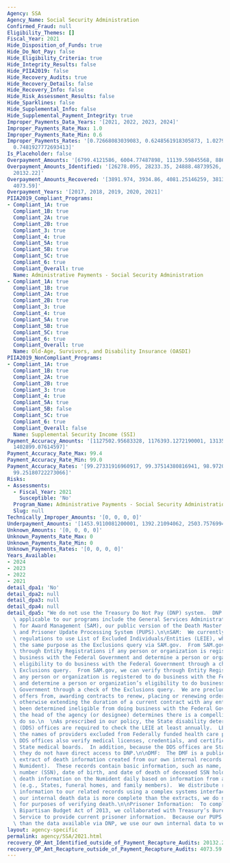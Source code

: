 ```yaml
---
Agency: SSA
Agency_Name: Social Security Administration
Confirmed_Fraud: null
Eligibility_Themes: []
Fiscal_Year: 2021
Hide_Disposition_of_Funds: true
Hide_Do_Not_Pay: false
Hide_Eligibility_Criteria: true
Hide_Integrity_Results: false
Hide_PIIA2019: false
Hide_Recovery_Audits: true
Hide_Recovery_Details: false
Hide_Recovery_Info: false
Hide_Risk_Assessment_Results: false
Hide_Sparklines: false
Hide_Supplemental_Info: false
Hide_Supplemental_Payment_Integrity: true
Improper_Payments_Data_Years: '[2021, 2022, 2023, 2024]'
Improper_Payments_Rate_Max: 1.0
Improper_Payments_Rate_Min: 0.6
Improper_Payments_Rates: '[0.72668083039083, 0.6248561918305873, 1.0279949455076165,
  0.7481927772693413]'
Is_Placeholder: false
Overpayment_Amounts: '[6799.4121586, 6004.77487898, 11139.59845568, 8864.28466567]'
Overpayment_Amounts_Identified: '[26278.095, 28233.35, 24888.48739526, 24953.84711709,
  20132.22]'
Overpayment_Amounts_Recovered: '[3891.974, 3934.86, 4081.25146259, 3813.97401133,
  4073.59]'
Overpayment_Years: '[2017, 2018, 2019, 2020, 2021]'
PIIA2019_Compliant_Programs:
- Compliant_1A: true
  Compliant_1B: true
  Compliant_2A: true
  Compliant_2B: true
  Compliant_3: true
  Compliant_4: true
  Compliant_5A: true
  Compliant_5B: true
  Compliant_5C: true
  Compliant_6: true
  Compliant_Overall: true
  Name: Administrative Payments - Social Security Administration
- Compliant_1A: true
  Compliant_1B: true
  Compliant_2A: true
  Compliant_2B: true
  Compliant_3: true
  Compliant_4: true
  Compliant_5A: true
  Compliant_5B: true
  Compliant_5C: true
  Compliant_6: true
  Compliant_Overall: true
  Name: Old-Age, Survivors, and Disability Insurance (OASDI)
PIIA2019_NonCompliant_Programs:
- Compliant_1A: true
  Compliant_1B: true
  Compliant_2A: true
  Compliant_2B: true
  Compliant_3: true
  Compliant_4: true
  Compliant_5A: true
  Compliant_5B: false
  Compliant_5C: true
  Compliant_6: true
  Compliant_Overall: false
  Name: Supplemental Security Income (SSI)
Payment_Accuracy_Amounts: '[1127502.95683328, 1176393.1272190001, 1313537.8926168,
  1402899.07614597]'
Payment_Accuracy_Rate_Max: 99.4
Payment_Accuracy_Rate_Min: 99.0
Payment_Accuracy_Rates: '[99.27331916960917, 99.37514380816941, 98.97200505449239,
  99.25180722273066]'
Risks:
- Assessments:
  - Fiscal_Year: 2021
    Susceptible: 'No'
  Program_Name: Administrative Payments - Social Security Administration
  Slug: null
Technically_Improper_Amounts: '[0, 0, 0, 0]'
Underpayment_Amounts: '[1453.9110081200001, 1392.21094062, 2503.75769942, 1711.23013231]'
Unknown_Amounts: '[0, 0, 0, 0]'
Unknown_Payments_Rate_Max: 0
Unknown_Payments_Rate_Min: 0
Unknown_Payments_Rates: '[0, 0, 0, 0]'
Years_Available:
- 2024
- 2023
- 2022
- 2021
detail_dpa1: 'No'
detail_dpa2: null
detail_dpa3: null
detail_dpa4: null
detail_dpa5: "We do not use the Treasury Do Not Pay (DNP) system.  DNP data sources\
  \ applicable to our programs include the General Services Administration’s System\
  \ for Award Management (SAM), our public version of the Death Master File (DMF),\
  \ and Prisoner Update Processing System (PUPS).\n\nSAM:  We currently comply with\
  \ regulations to use List of Excluded Individuals/Entities (LEIE), which accomplishes\
  \ the same purpose as the Exclusions query via SAM.gov.  From SAM.gov, we can verify\
  \ through Entity Registrations if any person or organization is registered to do\
  \ business with the Federal Government and determine a person or organization’s\
  \ eligibility to do business with the Federal Government through a check of the\
  \ Exclusions query.  From SAM.gov, we can verify through Entity Registrations if\
  \ any person or organization is registered to do business with the Federal Government\
  \ and determine a person or organization’s eligibility to do business with the Federal\
  \ Government through a check of the Exclusions query.  We are precluded from soliciting\
  \ offers from, awarding contracts to renew, placing or renewing orders with, or\
  \ otherwise extending the duration of a current contract with any entity who has\
  \ been determined ineligible from doing business with the Federal Government unless\
  \ the head of the agency (or designee) determines there is a compelling reason to\
  \ do so.\n  \nAs prescribed in our policy, the State disability determination services\
  \ (DDS) offices are required to check the LEIE at least annually.  LEIE includes\
  \ the names of providers excluded from Federally funded health care programs.  The\
  \ DDS offices also verify medical licenses, credentials, and certifications with\
  \ State medical boards.  In addition, because the DDS offices are State agencies,\
  \ they do not have direct access to DNP.\n\nDMF:  The DMF is a publicly available\
  \ extract of death information created from our own internal records (i.e., the\
  \ Numident).  These records contain basic information, such as name, Social Security\
  \ number (SSN), date of birth, and date of death of deceased SSN holders.  We update\
  \ death information on the Numident daily based on information from acceptable reporters\
  \ (e.g., States, funeral homes, and family members).  We distribute reported death\
  \ information to our related records using a complex systems interface.  Because\
  \ our internal death data is more complete than the extracts, we do not use DNP\
  \ for purposes of verifying death.\n\nPrisoner Information:  To comply with the\
  \ Bipartisan Budget Act of 2013, we collaborated with Treasury’s Bureau of Fiscal\
  \ Service to provide current prisoner information.  Because our PUPS is more complete\
  \ than the data available via DNP, we use our own internal data to verify incarceration.\n"
layout: agency-specific
permalink: agency/SSA/2021.html
recovery_OP_Amt_Identified_outside_of_Payment_Recapture_Audits: 20132.22
recovery_OP_Amt_Recapture_outside_of_Payment_Recapture_Audits: 4073.59
---
```

